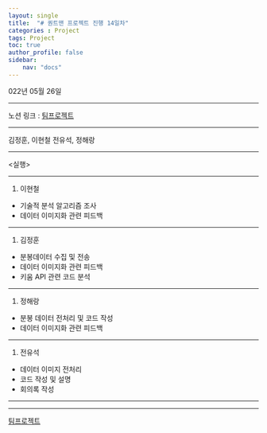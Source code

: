 ```yaml
---
layout: single
title:  "# 퀀트맨 프로젝트 진행 14일차"
categories : Project
tags: Project
toc: true
author_profile: false
sidebar:
    nav: "docs"
---
```


022년 05월 26일

---

노션 링크 : [팀프로젝트](https://www.notion.so/a2ad4238e60b48e48d339c4bfef2b2b0)

---

김정훈, 이현철 전유석, 정해랑

---

<실행>

---

1. 이현철
- 기술적 분석 알고리즘 조사
- 데이터 이미지화 관련 피드백

---

1. 김정훈
- 분봉데이터 수집 및 전송
- 데이터 이미지화 관련 피드백
- 키움 API 관련 코드 분석

---

1. 정해랑
- 분봉 데이터 전처리 및 코드 작성
- 데이터 이미지화 관련 피드백

---

1. 전유석
- 데이터 이미지 전처리
- 코드 작성 및 설명
- 회의록 작성

---

---



[팀프로젝트](https://www.notion.so/2d46204840d8429794deacab627e1eb7)
